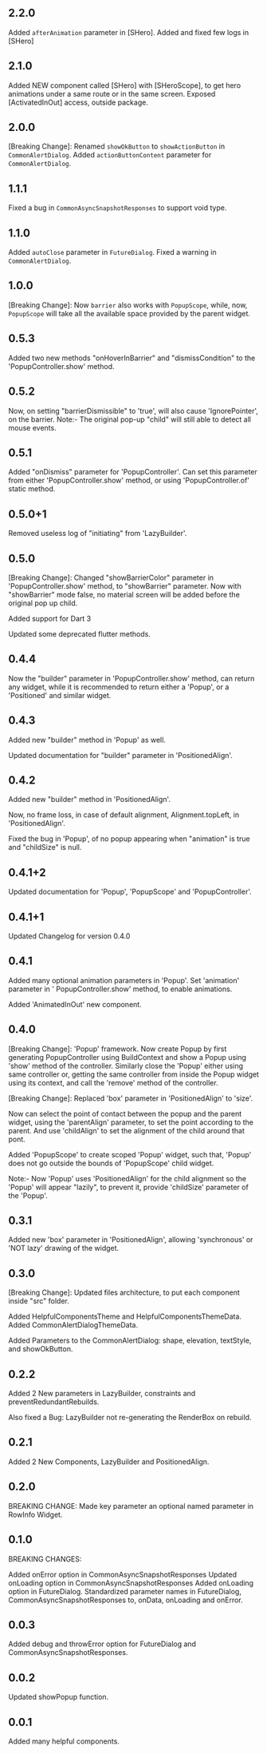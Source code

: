 ## 2.2.0
Added `afterAnimation` parameter in [SHero].
Added and fixed few logs in [SHero]

## 2.1.0
Added NEW component called [SHero] with [SHeroScope], to get hero animations
under a same route or in the same screen.
Exposed [ActivatedInOut] access, outside package.

## 2.0.0
[Breaking Change]: Renamed `showOkButton` to `showActionButton` in `CommonAlertDialog`.
Added `actionButtonContent` parameter for `CommonAlertDialog`.

## 1.1.1
Fixed a bug in `CommonAsyncSnapshotResponses` to support void type.

## 1.1.0
Added `autoClose` parameter in `FutureDialog`.
Fixed a warning in `CommonAlertDialog`.

## 1.0.0
[Breaking Change]: Now `barrier` also works with `PopupScope`, while, now, `PopupScope` will
take all the available space provided by the parent widget.

## 0.5.3
Added two new methods "onHoverInBarrier" and "dismissCondition" to the 'PopupController.show' 
method. 

## 0.5.2
Now, on setting "barrierDismissible" to 'true', will also cause 'IgnorePointer', on the barrier.
Note:- The original pop-up "child" will still able to detect all mouse events.

## 0.5.1
Added "onDismiss" parameter for 'PopupController'. Can set this parameter from either 
'PopupController.show' method, or using 'PopupController.of' static method.

## 0.5.0+1
Removed useless log of "initiating" from 'LazyBuilder'.

## 0.5.0

[Breaking Change]: Changed "showBarrierColor" parameter in 'PopupController.show' method, to "showBarrier" parameter.
Now with "showBarrier" mode false, no material screen will be added before the original pop up
child.

Added support for Dart 3

Updated some deprecated flutter methods.

## 0.4.4

Now the "builder" parameter in 'PopupController.show' method, can return any widget, while it is
recommended to return either a 'Popup', or a 'Positioned' and similar widget.

## 0.4.3

Added new "builder" method in 'Popup' as well.

Updated documentation for "builder" parameter in 'PositionedAlign'.

## 0.4.2

Added new "builder" method in 'PositionedAlign'.

Now, no frame loss, in case of default alignment, Alignment.topLeft, in 'PositionedAlign'.

Fixed the bug in 'Popup', of no popup appearing when "animation" is true and "childSize" is null.

## 0.4.1+2

Updated documentation for 'Popup', 'PopupScope' and 'PopupController'.

## 0.4.1+1

Updated Changelog for version 0.4.0

## 0.4.1

Added many optional animation parameters in 'Popup'. Set 'animation' parameter in '
PopupController.show' method, to enable animations.

Added 'AnimatedInOut' new component.

## 0.4.0

[Breaking Change]: 'Popup' framework. Now create Popup by first generating PopupController using
BuildContext and show a Popup using 'show' method of the controller. Similarly close the 'Popup'
either using same controller or, getting the same controller from inside the Popup widget using its
context, and call the 'remove' method of the controller.

[Breaking Change]: Replaced 'box' parameter in 'PositionedAlign' to 'size'.

Now can select the point of contact between the popup and the parent widget, using the 'parentAlign'
parameter, to set the point according to the parent. And use 'childAlign' to set the alignment of
the child around that pont.

Added 'PopupScope' to create scoped 'Popup' widget, such that, 'Popup' does not go outside the
bounds of 'PopupScope' child widget.

Note:- Now 'Popup' uses 'PositionedAlign' for the child alignment so the 'Popup' will appear
"lazily", to prevent it, provide 'childSize' parameter of the 'Popup'.

## 0.3.1

Added new 'box' parameter in 'PositionedAlign', allowing 'synchronous' or 'NOT lazy' drawing of the
widget.

## 0.3.0

[Breaking Change]: Updated files architecture, to put each component inside "src" folder.

Added HelpfulComponentsTheme and HelpfulComponentsThemeData. Added CommonAlertDialogThemeData.

Added Parameters to the CommonAlertDialog: shape, elevation, textStyle, and showOkButton.

## 0.2.2

Added 2 New parameters in LazyBuilder, constraints and preventRedundantRebuilds.

Also fixed a Bug: LazyBuilder not re-generating the RenderBox on rebuild.

## 0.2.1

Added 2 New Components, LazyBuilder and PositionedAlign.

## 0.2.0

BREAKING CHANGE:
Made key parameter an optional named parameter in RowInfo Widget.

## 0.1.0

BREAKING CHANGES:

Added onError option in CommonAsyncSnapshotResponses Updated onLoading option in
CommonAsyncSnapshotResponses Added onLoading option in FutureDialog. Standardized parameter names in
FutureDialog, CommonAsyncSnapshotResponses to, onData, onLoading and onError.

## 0.0.3

Added debug and throwError option for FutureDialog and CommonAsyncSnapshotResponses.

## 0.0.2

Updated showPopup function.

## 0.0.1

Added many helpful components.
